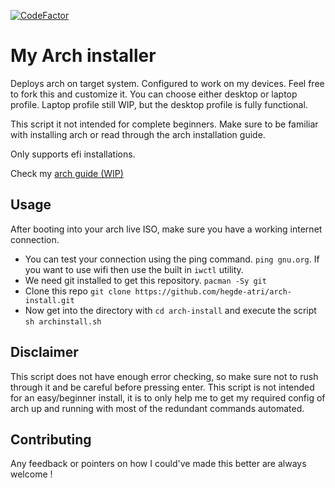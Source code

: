 [![CodeFactor](https://www.codefactor.io/repository/github/hegde-atri/arch-install/badge)](https://www.codefactor.io/repository/github/hegde-atri/arch-install)

# My Arch installer

Deploys arch on target system. Configured to work on my devices. Feel free to fork this and customize it. You can choose either desktop or laptop profile. Laptop profile still WIP, but the desktop profile is fully functional.

This script it not intended for complete beginners. Make sure to be familiar with installing arch or read through the arch installation guide.

Only supports efi installations.

Check my [arch guide (WIP)](https://github.com/hegde-atri/archlinux-help-sheet)

## Usage

After booting into your arch live ISO, make sure you have a working internet connection.

- You can test your connection using the ping command. `ping gnu.org`. If you want to use wifi then use the built in `iwctl` utility.
- We need git installed to get this repository. `pacman -Sy git`
- Clone this repo `git clone https://github.com/hegde-atri/arch-install.git`
- Now get into the directory with `cd arch-install` and execute the script `sh archinstall.sh`

## Disclaimer

This script does not have enough error checking, so make sure not to rush through it and be careful before pressing enter. This script is not intended for an easy/beginner install, it is to only help me to get my required config of arch up and running with most of the redundant commands automated.

## Contributing

Any feedback or pointers on how I could've made this better are always welcome !
